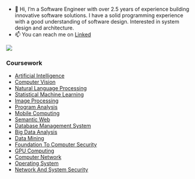 - 👋 Hi, I’m a Software Engineer with over 2.5 years of experience building innovative software solutions. I have a solid programming experience with a good understanding of software design. Interested in system design and architecture.
- 📫 You can reach me on [Linked](https://www.linkedin.com/in/kvatsx/)


<picture>
<source 
  srcset="https://github-readme-stats.vercel.app/api?username=Kvatsx&show_icons=true&theme=dark&hide=commits,issues,contribs"
  media="(prefers-color-scheme: light)"
/>
<source
  srcset="https://github-readme-stats.vercel.app/api?username=Kvatsx&show_icons=true&hide=commits,issues,contribs"
  media="(prefers-color-scheme: dark), (prefers-color-scheme: no-preference)"
/>
<img src="https://github-readme-stats.vercel.app/api?username=Kvatsx&show_icons=true&hide=commits,issues,contribs" />
</picture>


### Coursework
- [Artificial Intelligence](https://github.com/Kvatsx/Artificial-Intelligence-Assignments)
- [Computer Vision](https://github.com/Kvatsx/Image-Processing-and-Computer-Vision-Assignments)
- [Natural Language Processing](https://github.com/Kvatsx/Natural-Language-Processing-Assignments)
- [Statistical Machine Learning](https://github.com/Kvatsx/Statistical-Machine-Learning-Assignments)
- [Image Processing](https://github.com/Kvatsx/Image-Processing-Assignments)
- [Program Analysis](https://github.com/Kvatsx/Program-Analysis-Assignments)
- [Mobile Computing](https://github.com/Kvatsx/Mobile-Computing-Assignments)
- [Semantic Web](https://github.com/Kvatsx/Semantic-Web-Assignments)
- [Database Management System](https://github.com/Kvatsx/DBMS-Assignments)
- [Big Data Analysis](https://github.com/Kvatsx/Big-Data-Analysis-Assignments)
- [Data Mining](https://github.com/Kvatsx/Data-Mining-Assignments)
- [Foundation To Computer Security](https://github.com/Kvatsx/Foundations-to-Computer-Security-Assignments)
- [GPU Computing](https://github.com/Kvatsx/GPU-Computing-Assignments)
- [Computer Network](https://github.com/Kvatsx/Computer-Networks-Assignments)
- [Operating System](https://github.com/Kvatsx/OS-Assignments)
- [Network And System Security](https://github.com/Kvatsx/Network-And-System-Security)

<!---
Kvatsx/Kvatsx is a ✨ special ✨ repository because its `README.md` (this file) appears on your GitHub profile.
You can click the Preview link to take a look at your changes.
--->
